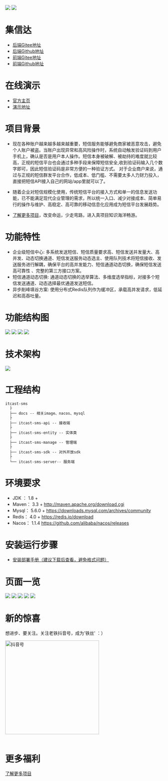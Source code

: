 ![](http://www.itcast.cn/2018czgw/images/logo.png)
![](http://www.itcast.cn/2020gw/images/slogan2.jpg)

集信达
=========================

- [后端Gitee地址](https://gitee.com/itcastopen/itcast-sms.git)
- [后端Github地址](https://github.com/itcastopen/itcast-sms.git)
- [前端Gitee地址](https://gitee.com/itcastopen/itcast-sms-web.git)
- [前端Github地址](https://github.com/itcastopen/itcast-sms-web.git)


**在线演示**
=========================
- [官方主页](https://pip.itcast.cn/jxd)
- [演示地址](http://jxd.itheima.net)


**项目背景**
=========================

- 现在各种账户越来越多越来越重要，短信服务能够避免商家被恶意攻击，避免个人账户被盗。当账户出现异常和高风险操作时，系统自动触发验证码到用户手机上，确认是否是用户本人操作。短信本身被破解、被劫持的难度就比较高，正规的短信平台也会通过多种手段来保障短信安全,收到验证码输入几个数字即可，因此短信验证码是非常方便的一种验证方式。 对于企业商户来说，通过与正规的短信群发平台合作，低成本、低门槛、不需要太多人力财力投入，直接把短信API接入自己的网站/app里就可以了。

- 随着企业对短信规模化使用，传统短信平台的接入方式和单一的信息发送功能，已不能满足现代企业管理的需求，所以统一入口、减少对接成本、简单易行的操作与维护、高稳定、高可靠的移动信息化应用成为短信平台发展趋势。

- [了解更多项目](https://project-dev.itheima.net/java)，改变命运，少走弯路，进入真项目知识海洋畅游。




功能特性
=========================
- 企业级短信中心:
  多系统发送短信、短信质量要求高、短信发送并发量大、高并发、动态切换通道、短信发送服务动态选主、使用队列技术将短信接收、发送服务进行解耦，确保平台的高并发能力、短信通道动态切换，确保短信发送高可靠性 、完整的第三方接口方案。
- 短信通道动态切换:
  通道动态切换的选举算法、多维度选举指标，对接多个短信发送通道、动态选择最优通道发送短信。
- 异步削峰填谷方案:
  使用分布式Redis队列作为缓冲区，承载高并发请求，低延迟和高吞吐量。


功能结构图
=========================
![](docs/img/功能结构图.png)
![](docs/img/功能结构图-发送服务.png)
![](docs/img/功能结构图-接收服务.png)
![](docs/img/功能结构图-管理服务.png)

技术架构
=========================
![](docs/img/技术架构图.png)

工程结构
=========================
``` 
itcast-sms
  ├
  ├── docs -- 相关image、nacos、mysql
  ├
  ├── itcast-sms-api -- 接收端
  ├
  ├── itcast-sms-entity -- 实体类
  ├
  ├── itcast-sms-manage -- 管理端
  ├
  ├── itcast-sms-sdk -- 对外开放sdk
  ├
  └── itcast-sms-server-- 服务端 
```

环境要求
=========================
- JDK ： 1.8 +
- Maven： 3.3 +
  http://maven.apache.org/download.cgi
- Mysql： 5.6.0 +
  https://downloads.mysql.com/archives/community
- Redis： 4.0 +
  https://redis.io/download
- Nacos： 1.1.4
  https://github.com/alibaba/nacos/releases


安装运行步骤
=========================
- [安装部署手册（建议下载后查看，避免格式问题）](docs/安装手册/install.md)

页面一览
=========================
![](docs/img/页面/首页.png)
![](docs/img/页面/通道管理.png)
![](docs/img/页面/应用管理.png)
![](docs/img/页面/发送记录.png)
![](docs/img/页面/黑名单.png)

新的惊喜
=========================
想进步、要关注。关注老铁抖音号，成为'铁丝' ：）

<img src="docs/img/douyin.jpeg" width="300"  alt="抖音号" />
<br><br>

更多福利
=========================

[了解更多项目](https://pip.itcast.cn/home)
